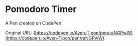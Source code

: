 # Pomodoro Timer

A Pen created on CodePen.

Original URL: [https://codepen.io/Ayen-Tipon/pen/raNGPwW](https://codepen.io/Ayen-Tipon/pen/raNGPwW).

